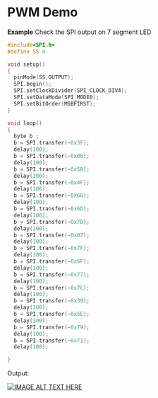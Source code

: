# PWM Demo

**Example**
Check the SPI output on 7 segment LED

``` cpp
#include<SPI.h>
#define SS 4

void setup()
{
  pinMode(SS,OUTPUT);
  SPI.begin();
  SPI.setClockDivider(SPI_CLOCK_DIV4);
  SPI.setDataMode(SPI_MODE0);
  SPI.setBitOrder(MSBFIRST);
}

void loop()
{
  byte b ;
  b = SPI.transfer(~0x3F);
  delay(100);
  b = SPI.transfer(~0x06);
  delay(100);
  b = SPI.transfer(~0x5B);
  delay(100);
  b = SPI.transfer(~0x4F);
  delay(100);
  b = SPI.transfer(~0x66);
  delay(100);
  b = SPI.transfer(~0x6D);
  delay(100);
  b = SPI.transfer(~0x7D);
  delay(100);
  b = SPI.transfer(~0x07);
  delay(100);
  b = SPI.transfer(~0x7F);
  delay(100);
  b = SPI.transfer(~0x6F);
  delay(100);
  b = SPI.transfer(~0x77);
  delay(100);
  b = SPI.transfer(~0x7C);
  delay(100);
  b = SPI.transfer(~0x39);
  delay(100);
  b = SPI.transfer(~0x5E);
  delay(100);
  b = SPI.transfer(~0x79);
  delay(100);
  b = SPI.transfer(~0x71);
  delay(100);

}
```

Output:

[![IMAGE ALT TEXT HERE](http://img.youtube.com/vi/BN8iIRk0yd4/0.jpg)](https://www.youtube.com/watch?v=BN8iIRk0yd4)
